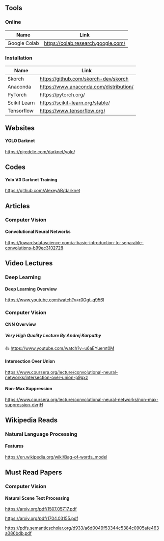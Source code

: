 ## Tools

### Online

| Name | Link |
| --- | --- |
| Google Colab | https://colab.research.google.com/ |

### Installation

| Name | Link |
| --- | --- |
| Skorch | https://github.com/skorch-dev/skorch |
| Anaconda | https://www.anaconda.com/distribution/ |
| PyTorch | https://pytorch.org/ |
| Scikit Learn | https://scikit-learn.org/stable/ |
| Tensorflow | https://www.tensorflow.org/ |


## Websites

#### YOLO Darknet
https://pjreddie.com/darknet/yolo/


## Codes

#### Yolo V3 Darknet Training
https://github.com/AlexeyAB/darknet


## Articles

### Computer Vision

#### Convolutional Neural Networks
https://towardsdatascience.com/a-basic-introduction-to-separable-convolutions-b99ec3102728


## Video Lectures

### Deep Learning

#### Deep Learning Overview
https://www.youtube.com/watch?v=r0Ogt-q956I

### Computer Vision

#### CNN Overview

##### Very High Quality Lecture By Andrej Karpathy
:+1: https://www.youtube.com/watch?v=u6aEYuemt0M

#### Intersection Over Union
https://www.coursera.org/lecture/convolutional-neural-networks/intersection-over-union-p9gxz

#### Non-Max Suppression
https://www.coursera.org/lecture/convolutional-neural-networks/non-max-suppression-dvrjH


## Wikipedia Reads

### Natural Language Processing

#### Features
https://en.wikipedia.org/wiki/Bag-of-words_model


## Must Read Papers

### Computer Vision

#### Natural Scene Text Processing
https://arxiv.org/pdf/1507.05717.pdf 

https://arxiv.org/pdf/1704.03155.pdf 

https://pdfs.semanticscholar.org/d933/a6d0049f53344c5384c0905afe463a086bdb.pdf
